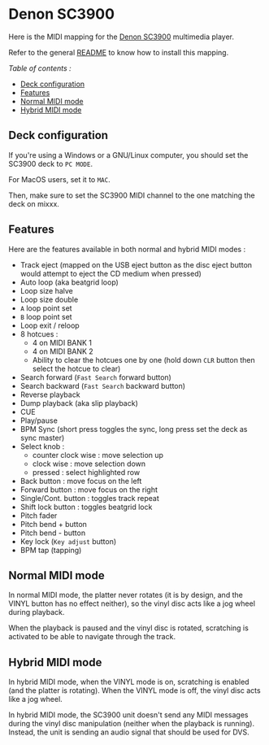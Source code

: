 # Denon SC3900

Here is the MIDI mapping for the [Denon SC3900](https://www.youtube.com/watch?v=jQY0YkwT-E8)
multimedia player.

Refer to the general [README](/README.md) to know how to install this mapping.

*Table of contents :*

- [Deck configuration](#deck-configuration)
- [Features](#features)
- [Normal MIDI mode](#normal-midi-mode)
- [Hybrid MIDI mode](#hybrid-midi-mode)

## Deck configuration

If you're using a Windows or a GNU/Linux computer, you should set the SC3900
deck to `PC MODE`.

For MacOS users, set it to `MAC`.

Then, make sure to set the SC3900 MIDI channel to the one matching the deck on
mixxx.

## Features

Here are the features available in both normal and hybrid MIDI modes :

- Track eject (mapped on the USB eject button as the disc eject button would
attempt to eject the CD medium when pressed)
- Auto loop (aka beatgrid loop)
- Loop size halve
- Loop size double
- `A` loop point set
- `B` loop point set
- Loop exit / reloop
- 8 hotcues :
    - 4 on MIDI BANK 1
    - 4 on MIDI BANK 2
    - Ability to clear the hotcues one by one (hold down `CLR` button then
select the hotcue to clear)
- Search forward (`Fast Search` forward button)
- Search backward (`Fast Search` backward button)
- Reverse playback
- Dump playback (aka slip playback)
- CUE
- Play/pause
- BPM Sync (short press toggles the sync, long press set the deck as sync
master)
- Select knob :
    - counter clock wise : move selection up
    - clock wise : move selection down
    - pressed : select highlighted row
- Back button : move focus on the left
- Forward button : move focus on the right
- Single/Cont. button : toggles track repeat
- Shift lock button : toggles beatgrid lock
- Pitch fader
- Pitch bend + button
- Pitch bend - button
- Key lock (`Key adjust` button)
- BPM tap (tapping)

## Normal MIDI mode

In normal MIDI mode, the platter never rotates (it is by design, and the
VINYL button has no effect neither), so the vinyl disc acts like a jog wheel
during playback.

When the playback is paused and the vinyl disc is rotated, scratching is
activated to be able to navigate through the track.

## Hybrid MIDI mode

In hybrid MIDI mode, when the VINYL mode is on, scratching is enabled (and
the platter is rotating).
When the VINYL mode is off, the vinyl disc acts like a jog wheel.

In hybrid MIDI mode, the SC3900 unit doesn't send any MIDI messages during the
vinyl disc manipulation (neither when the playback is running).
Instead, the unit is sending an audio signal that should be used for DVS.
